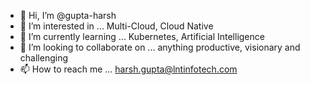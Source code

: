 - 👋 Hi, I’m @gupta-harsh
- 👀 I’m interested in ... Multi-Cloud, Cloud Native
- 🌱 I’m currently learning ... Kubernetes, Artificial Intelligence
- 💞️ I’m looking to collaborate on ... anything productive, visionary and challenging
- 📫 How to reach me ... harsh.gupta@lntinfotech.com

<!---
gupta-harsh/gupta-harsh is a ✨ special ✨ repository because its `README.md` (this file) appears on your GitHub profile.
You can click the Preview link to take a look at your changes.
--->

